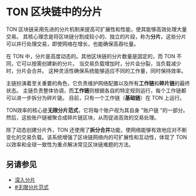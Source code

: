 # TON 区块链中的分片

[//]: # "TODO，这来自 gpt"

TON 区块链采用先进的分片机制来提高可扩展性和性能，使其能够高效处理大量交易。
其核心理念是将区块链分割成较小的、独立的片段，称为**分片**。这些分片可以并行处理交易，即使网络在增长，也能确保高吞吐量。

在 TON 中，分片是高度动态的。其他区块链的分片数量是固定的，而 TON 不同，它可以按需创建新的分片。
当交易负载增加时，分片会分裂，当负载减少时，分片会合并。
这种灵活性确保系统能够适应不同的工作量，同时保持效率。

主链扮演着至关重要的角色，它负责维护网络配置以及所有**工作链**和**碎片链**的最终状态。
主链负责整体协调，而**工作链**则根据各自的特定规则运行，每个工作链都可以进一步拆分为碎片链。
目前，只有一个工作链（**基础链**）在 TON 上运行。

TON效率的核心是**无限分片范式**，它将每个账户视为其自身 "账户链 "的一部分。
然后，这些账户链被聚合成碎片链区块，从而促进高效的交易处理。

除了动态创建分片外，TON 还使用了**拆分合并**功能，使网络能够有效地应对不断变化的交易负载。该系统增强了区块链网络内的可扩展性和互动性，体现了 TON 以效率和全球一致性为重点解决常见区块链难题的方法。

## 另请参见

- [深入分片](/v3/documentation/smart-contracts/shards/shards-intro)
- [#无限分片范式](/v3/documentation/smart-contracts/shards/infinity-sharding-paradigm)
